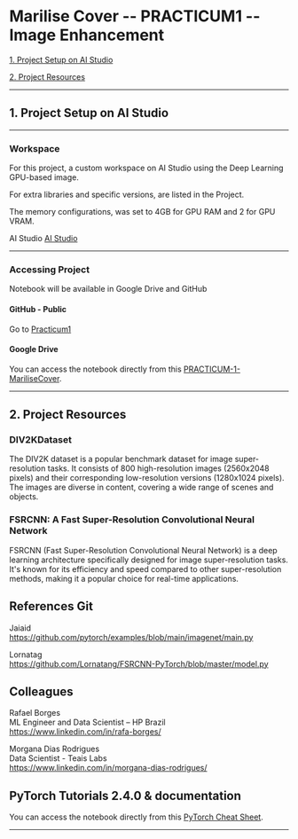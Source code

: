 # Marilise Cover -- PRACTICUM1 -- Image Enhancement 

 [1. Project Setup on AI Studio](#1-project-setup-on-ai-studio)

 [2. Project Resources](#2-project-resources)
 
 ---

 ## 1. Project Setup on AI Studio
 ---
 ### Workspace
 For this project, a custom workspace on AI Studio using the Deep Learning GPU-based image. 

 For extra libraries and specific versions, are listed in the Project.
 
 The memory configurations, was set to 4GB for GPU RAM and 2 for GPU VRAM.

 AI Studio [AI Studio](https://www.hp.com/us-en/workstations/ai-studio.html)
 
---
 ### Accessing Project
Notebook will be available in Google Drive and GitHub

 #### GitHub - Public

Go to [Practicum1](https://github.com/coverm/practicum1/tree/main)


 #### Google Drive 
You can access the notebook directly from this [PRACTICUM-1-MariliseCover](https://drive.google.com/drive/folders/1Imrpe7ERdi5kI3FlYwNq1MvvS2TqUdty?usp=drive_link). 

 ---
 ## 2. Project Resources
### DIV2KDataset
 The DIV2K dataset is a popular benchmark dataset for image super-resolution tasks. It consists of 800 high-resolution images (2560x2048 pixels) and  their corresponding low-resolution versions (1280x1024 pixels). 
 The images are diverse in content, covering a wide range of scenes and objects.

### FSRCNN: A Fast Super-Resolution Convolutional Neural Network
 FSRCNN (Fast Super-Resolution Convolutional Neural Network) is a deep learning architecture specifically designed for image super-resolution tasks.    It's known for its efficiency and speed compared to other super-resolution methods, making it a popular choice for real-time applications.

## References Git
Jaiaid   
https://github.com/pytorch/examples/blob/main/imagenet/main.py 

Lornatag       
https://github.com/Lornatang/FSRCNN-PyTorch/blob/master/model.py 

## Colleagues      
Rafael Borges        
ML Engineer and Data Scientist – HP Brazil     
https://www.linkedin.com/in/rafa-borges/

Morgana Dias Rodrigues      
Data Scientist - Teais Labs     
https://www.linkedin.com/in/morgana-dias-rodrigues/

 ##  PyTorch Tutorials 2.4.0 & documentation
 You can access the notebook directly from this [PyTorch Cheat Sheet](https://pytorch.org/tutorials/beginner/ptcheat.html). 

 ---
